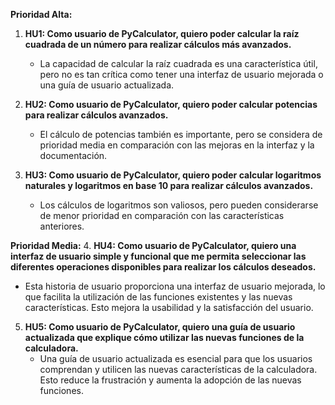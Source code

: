 **Prioridad Alta:**

1. **HU1: Como usuario de PyCalculator, quiero poder calcular la raíz cuadrada de un número para realizar cálculos más avanzados.**
   - La capacidad de calcular la raíz cuadrada es una característica útil, pero no es tan crítica como tener una interfaz de usuario mejorada o una guía de usuario actualizada.

2. **HU2: Como usuario de PyCalculator, quiero poder calcular potencias para realizar cálculos avanzados.**
   - El cálculo de potencias también es importante, pero se considera de prioridad media en comparación con las mejoras en la interfaz y la documentación.

3. **HU3: Como usuario de PyCalculator, quiero poder calcular logaritmos naturales y logaritmos en base 10 para realizar cálculos avanzados.**
   - Los cálculos de logaritmos son valiosos, pero pueden considerarse de menor prioridad en comparación con las características anteriores.


**Prioridad Media:**
4. **HU4: Como usuario de PyCalculator, quiero una interfaz de usuario simple y funcional que me permita seleccionar las diferentes operaciones disponibles para realizar los cálculos deseados.**
   - Esta historia de usuario proporciona una interfaz de usuario mejorada, lo que facilita la utilización de las funciones existentes y las nuevas características. Esto mejora la usabilidad y la satisfacción del usuario.

5. **HU5: Como usuario de PyCalculator, quiero una guía de usuario actualizada que explique cómo utilizar las nuevas funciones de la calculadora.**
   - Una guía de usuario actualizada es esencial para que los usuarios comprendan y utilicen las nuevas características de la calculadora. Esto reduce la frustración y aumenta la adopción de las nuevas funciones.